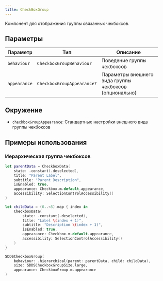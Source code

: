 ```yaml
---
title: CheckBoxGroup
---
```


Компонент для отображения группы связанных чекбоксов.

## Параметры

| Параметр | Тип | Описание |
|----------|-----|-----------|
| `behaviour` | `CheckboxGroupBehaviour` | Поведение группы чекбоксов |
| `appearance` | `CheckboxGroupAppearance?` | Параметры внешнего вида группы чекбоксов (опционально) |

## Окружение
- `checkboxGroupAppearance`: Стандартные настройки внешнего вида группы чекбоксов

## Примеры использования

### Иерархическая группа чекбоксов

```swift
let parentData = CheckboxData(
    state: .constant(.deselected),
    title: "Parent Label",
    subtitle: "Parent Description",
    isEnabled: true,
    appearance: Checkbox.m.default.appearance,
    accessibility: SelectionControlAccessibility()
)

let childData = (0..<5).map { index in
    CheckboxData(
        state: .constant(.deselected),
        title: "Label \(index + 1)",
        subtitle: "Description \(index + 1)",
        isEnabled: true,
        appearance: Checkbox.m.default.appearance,
        accessibility: SelectionControlAccessibility()
    )
}

SDDSCheckboxGroup(
    behaviour: .hierarchical(parent: parentData, child: childData),
    size: SDDSCheckboxGroupSize.large,
    appearance: CheckboxGroup.m.appearance
)
```
